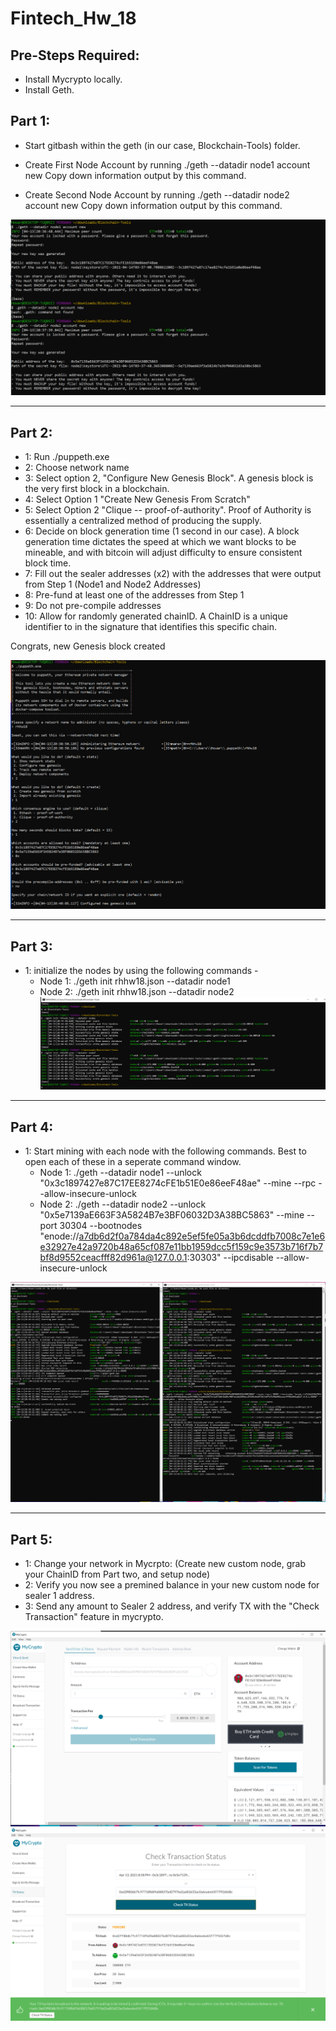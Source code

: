 # Fintech_Hw_18


## Pre-Steps Required: 
- Install Mycrypto locally. 
- Install Geth.

## Part 1:

  - Start gitbash within the geth (in our case, Blockchain-Tools) folder.

  - Create First Node Account by running ./geth --datadir node1 account new Copy down information output by this command.

  - Create Second Node Account by running ./geth --datadir node2 account new Copy down information output by this command.

![Screenshot 1](https://github.com/MedakaRiceFish/Fintech_Hw_18/blob/main/Screenshots/Step%201.png)

---

## Part 2: 

- 1: Run ./puppeth.exe 
- 2: Choose network name 
- 3: Select option 2, "Configure New Genesis Block". A genesis block is the very first block in a blockchain. 
- 4: Select Option 1 "Create New Genesis From Scratch" 
- 5: Select Option 2 "Clique -- proof-of-authority". Proof of Authority is essentially a centralized method of producing the supply. 
- 6: Decide on block generation time (1 second in our case). A block generation time dictates the speed at which we want blocks to be mineable, and with bitcoin will adjust difficulty to ensure consistent block time. 
- 7: Fill out the sealer addresses (x2) with the addresses that were output from Step 1 (Node1 and Node2 Addresses) 
- 8: Pre-fund at least one of the addresses from Step 1 
- 9: Do not pre-compile addresses 
- 10: Allow for randomly generated chainID. A ChainID is a unique identifier to in the signature that identifies this specific chain. 

Congrats, new Genesis block created

![Screenshot2](https://github.com/MedakaRiceFish/Fintech_Hw_18/blob/main/Screenshots/Step%202.png)

---

## Part 3: 
- 1: initialize the nodes by using the following commands - 
  - Node 1: ./geth init rhhw18.json --datadir node1 
  - Node 2: ./geth init rhhw18.json --datadir node2
![Screenshot3](https://github.com/MedakaRiceFish/Fintech_Hw_18/blob/main/Screenshots/Step%203.png)

---

## Part 4: 

- 1: Start mining with each node with the following commands. Best to open each of these in a seperate command window. 
  - Node 1: ./geth --datadir node1 --unlock "0x3c1897427e87C17EE8274cFE1b51E0e86eeF48ae" --mine --rpc --allow-insecure-unlock 
  - Node 2: ./geth --datadir node2 --unlock "0x5e7139aE663F3A5824B7e3BF06032D3A38BC5863" --mine --port 30304 --bootnodes "enode://a7db6d2f0a784da4c892e5ef5fe05a3b6dcddfb7008c7e1e6e32927e42a9720b48a65cf087e11bb1959dcc5f159c9e3573b716f7b7bf8d9552ceacfff82d961a@127.0.0.1:30303" --ipcdisable --allow-insecure-unlock

![Screenshot4](https://github.com/MedakaRiceFish/Fintech_Hw_18/blob/main/Screenshots/Step%204.png)

---

## Part 5: 

- 1: Change your network in Mycrpto: (Create new custom node, grab your ChainID from Part two, and setup node) 
- 2: Verify you now see a premined balance in your new custom node for sealer 1 address. 
- 3: Send any amount to Sealer 2 address, and verify TX with the "Check Transaction" feature in mycrypto.

![Screenshot5](https://github.com/MedakaRiceFish/Fintech_Hw_18/blob/main/Screenshots/Step%205.png)
![Screenshot6](https://github.com/MedakaRiceFish/Fintech_Hw_18/blob/main/Screenshots/Step%206.png)
